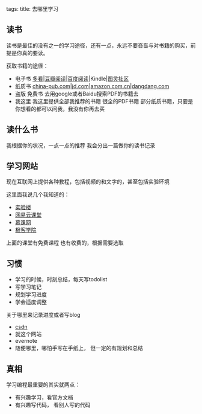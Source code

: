 tags: 
title: 去哪里学习

## 读书
读书是最佳的没有之一的学习途径，还有一点，永远不要吝啬与对书籍的购买，前提是你真的要读。

获取书籍的途径：

+ 电子书  [多看](http://www.duokan.com/)|[豆瓣阅读](http://read.douban.com/)|[百度阅读](http://yuedu.baidu.com/)|Kindle|[图灵社区](http://www.ituring.com.cn/)
+ 纸质书  [china-pub.com](http://www.china-pub.com)|[jd.com](http://www.jd.com)|[amazon.com.cn](http://www.amazon.com.cn)|[dangdang.com](http://www.dangdang.com)
+ 盗版 免费书 去用google或者Baidu搜索PDF的书籍去
+ 我这里  我这里提供全部我推荐的书籍 很全的PDF书籍  部分纸质书籍，只要是你想看的都可以问我，我没有你再去买

## 读什么书
我根据你的状况，一点一点的推荐  我会分出一篇做你的读书记录

## 学习网站
现在互联网上提供各种教程，包括视频的和文字的，甚至包括实验环境

这里面我说几个我知道的：

+ [实验楼](http://www.shiyanlou.com/)
+ [网易云课堂](http://study.163.com/)
+ [慕课网](http://www.imooc.com)
+ [极客学院](http://www.jikexueyuan.com/)

上面的课堂有免费课程 也有收费的，根据需要选取

## 习惯
+ 学习的时候，时刻总结，每天写todolist
+ 写学习笔记
+ 规划学习进度
+ 学会适度调整

关于哪里来记录进度或者写blog
+ [csdn](http://www.csdn.net)
+ 就这个网站
+ evernote
+ 随便哪里，哪怕手写在手纸上， 但一定的有规划和总结

## 真相

学习编程最重要的其实就两点：

+ 有兴趣学习，看官方文档
+ 有兴趣写代码， 看别人写的代码